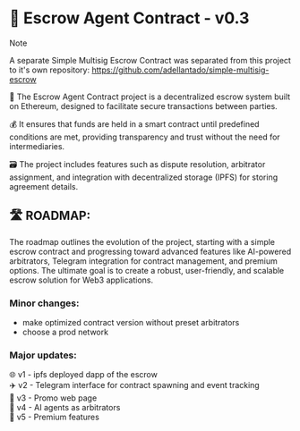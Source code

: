 # 💼 Escrow Agent Contract - v0.3

> [!NOTE]
> A separate Simple Multisig Escrow Contract was separated from this project to it's own repository: 
> https://github.com/adellantado/simple-multisig-escrow


🤝 The Escrow Agent Contract project is a decentralized escrow system built on Ethereum, designed to facilitate secure transactions between parties.

💰 It ensures that funds are held in a smart contract until predefined conditions are met, providing transparency and trust without the need for intermediaries. 

🗃 The project includes features such as dispute resolution, arbitrator assignment, and integration with decentralized storage (IPFS) for storing agreement details.


## 🛣 ROADMAP:
The roadmap outlines the evolution of the project, starting with a simple escrow contract and progressing toward advanced features like AI-powered arbitrators, Telegram integration for contract management, and premium options. The ultimate goal is to create a robust, user-friendly, and scalable escrow solution for Web3 applications.

### Minor changes:
- make optimized contract version without preset arbitrators
- choose a prod network


### Major updates:<br>
🌐 v1 - ipfs deployed dapp of the escrow<br>
✈️ v2 - Telegram interface for contract spawning and event tracking<br>
📰 v3 - Promo web page<br>
🤖 v4 - AI agents as arbitrators<br>
🌟 v5 - Premium features<br>